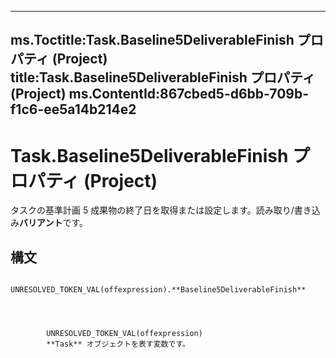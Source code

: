 

---
ms.Toctitle:Task.Baseline5DeliverableFinish プロパティ (Project)
title:Task.Baseline5DeliverableFinish プロパティ (Project)
ms.ContentId:867cbed5-d6bb-709b-f1c6-ee5a14b214e2
---
# Task.Baseline5DeliverableFinish プロパティ (Project)




タスクの基準計画 5 成果物の終了日を取得または設定します。読み取り/書き込み**バリアント**です。

## 構文

            UNRESOLVED_TOKEN_VAL(offexpression).**Baseline5DeliverableFinish**




            UNRESOLVED_TOKEN_VAL(offexpression)
            **Task** オブジェクトを表す変数です。




